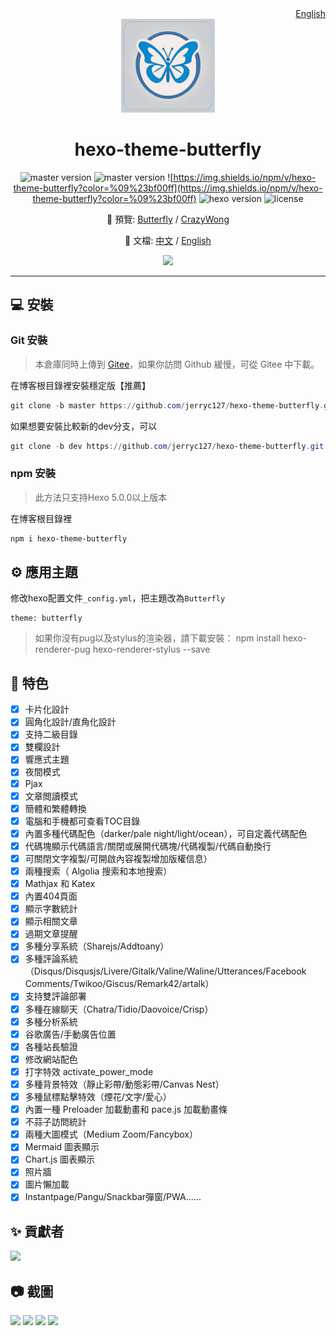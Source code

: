 <div align="right">
  <a title="English" href="/README.md">English</a>
</div>

<div align="center">

<img src="./source/img/butterfly-icon.png" width="150" height="150" />

# hexo-theme-butterfly

![master version](https://img.shields.io/github/package-json/v/jerryc127/hexo-theme-butterfly/master?color=%231ab1ad&label=master)
![master version](https://img.shields.io/github/package-json/v/jerryc127/hexo-theme-butterfly/dev?label=dev)
![https://img.shields.io/npm/v/hexo-theme-butterfly?color=%09%23bf00ff](https://img.shields.io/npm/v/hexo-theme-butterfly?color=%09%23bf00ff)
![hexo version](https://img.shields.io/badge/hexo-5.3.0+-0e83c)
![license](https://img.shields.io/github/license/jerryc127/hexo-theme-butterfly?color=FF5531)

📢 預覽: [Butterfly](https://butterfly.js.org/) / [CrazyWong](https://blog.crazywong.com/)

📖 文檔: [中文](https://butterfly.js.org/posts/21cfbf15/) / [English](https://butterfly.js.org/en/posts/butterfly-docs-en-get-started/)

![](https://cdn.jsdelivr.net/gh/jerryc127/CDN@m2/img/theme-butterfly-readme.png)

</div>

---

## 💻 安裝

### Git 安裝

> 本倉庫同時上傳到 [Gitee](https://gitee.com/immyw/hexo-theme-butterfly.git)，如果你訪問 Github 緩慢，可從 Gitee 中下載。

在博客根目錄裡安裝穩定版【推薦】

```powershell
git clone -b master https://github.com/jerryc127/hexo-theme-butterfly.git themes/butterfly
```

如果想要安裝比較新的dev分支，可以

```powershell
git clone -b dev https://github.com/jerryc127/hexo-theme-butterfly.git themes/butterfly
```

### npm 安裝

> 此方法只支持Hexo 5.0.0以上版本

在博客根目錄裡

```powershell
npm i hexo-theme-butterfly
```

## ⚙ 應用主題

修改hexo配置文件`_config.yml`，把主題改為`Butterfly`

```
theme: butterfly
```

>如果你沒有pug以及stylus的渲染器，請下載安裝： npm install hexo-renderer-pug hexo-renderer-stylus --save

## 🎉 特色

- [x] 卡片化設計
- [x] 圓角化設計/直角化設計
- [X] 支持二級目錄
- [x] 雙欄設計
- [x] 響應式主題
- [x] 夜間模式
- [x] Pjax
- [x] 文章閲讀模式
- [x] 簡體和繁體轉換
- [X] 電腦和手機都可查看TOC目錄
- [X] 內置多種代碼配色（darker/pale night/light/ocean），可自定義代碼配色
- [X] 代碼塊顯示代碼語言/關閉或展開代碼塊/代碼複製/代碼自動換行
- [X] 可關閉文字複製/可開啟內容複製增加版權信息）
- [X] 兩種搜索（ Algolia 搜索和本地搜索）
- [x] Mathjax 和 Katex
- [x] 內置404頁面
- [x] 顯示字數統計
- [x] 顯示相關文章
- [x] 過期文章提醒
- [x] 多種分享系統（Sharejs/Addtoany）
- [X] 多種評論系統（Disqus/Disqusjs/Livere/Gitalk/Valine/Waline/Utterances/Facebook Comments/Twikoo/Giscus/Remark42/artalk）
- [x] 支持雙評論部署
- [x] 多種在線聊天（Chatra/Tidio/Daovoice/Crisp）
- [x] 多種分析系統
- [x] 谷歌廣告/手動廣告位置
- [x] 各種站長驗證
- [x] 修改網站配色
- [x] 打字特效 activate_power_mode
- [x] 多種背景特效（靜止彩帶/動態彩帶/Canvas Nest）
- [x] 多種鼠標點擊特效（煙花/文字/愛心）
- [x] 內置一種 Preloader 加載動畫和 pace.js 加載動畫條
- [x] 不蒜子訪問統計
- [x] 兩種大圖模式（Medium Zoom/Fancybox）
- [x] Mermaid 圖表顯示
- [x] Chart.js 圖表顯示
- [x] 照片牆
- [x] 圖片懶加載
- [x] Instantpage/Pangu/Snackbar彈窗/PWA......

## ✨ 貢獻者

<a href="https://github.com/jerryc127/hexo-theme-butterfly/graphs/contributors">
  <img src="https://contrib.rocks/image?repo=jerryc127/hexo-theme-butterfly" />
</a>

## 📷 截圖

![](https://cdn.jsdelivr.net/gh/jerryc127/CDN@m2/img/butterfly-readme-screenshots-1.jpg)
![](https://cdn.jsdelivr.net/gh/jerryc127/CDN@m2/img/butterfly-readme-screenshots-2.jpg)
![](https://cdn.jsdelivr.net/gh/jerryc127/CDN@m2/img/butterfly-readme-screenshots-3.jpg)
![](https://cdn.jsdelivr.net/gh/jerryc127/CDN@m2/img/butterfly-readme-screenshots-4.jpg)
